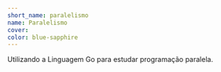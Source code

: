 ```yaml
---
short_name: paralelismo
name: Paralelismo
cover:
color: blue-sapphire 
---
```


Utilizando a Linguagem Go para estudar programação paralela.